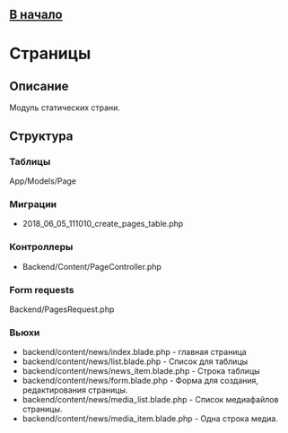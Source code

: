 [В начало](../index.md)
---

# Страницы

## Описание

Модуль статических страни.

## Структура

### Таблицы

App/Models/Page

### Миграции

* 2018_06_05_111010_create_pages_table.php

### Контроллеры

* Backend/Content/PageController.php

### Form requests

Backend/PagesRequest.php

### Вьюхи

* backend/content/news/index.blade.php - главная страница 
* backend/content/news/list.blade.php - Список для таблицы
* backend/content/news/news_item.blade.php - Строка таблицы
* backend/content/news/form.blade.php -  Форма для создания, редактирования страницы.
* backend/content/news/media_list.blade.php -  Список медиафайлов страницы.
* backend/content/news/media_item.blade.php -  Одна строка медиа.